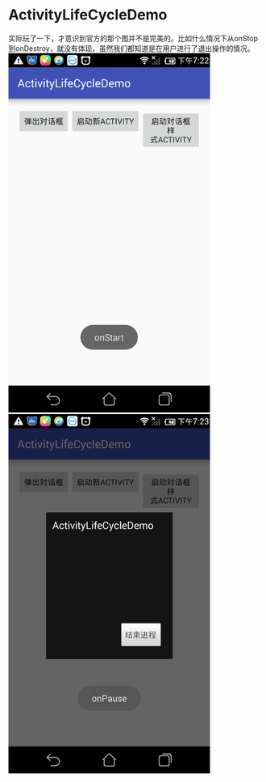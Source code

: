 # ActivityLifeCycleDemo
实际玩了一下，才意识到官方的那个图并不是完美的。比如什么情况下从onStop到onDestroy，就没有体现，虽然我们都知道是在用户进行了退出操作的情况。
<img src="https://github.com/hippyk/ActivityLifeCycleDemo/blob/master/device-2017-01-07-192251.png" alt="Drawing" width="400px" />
<img src="https://github.com/hippyk/ActivityLifeCycleDemo/blob/master/device-2017-01-07-192349.png" alt="Drawing" width="400px" />
